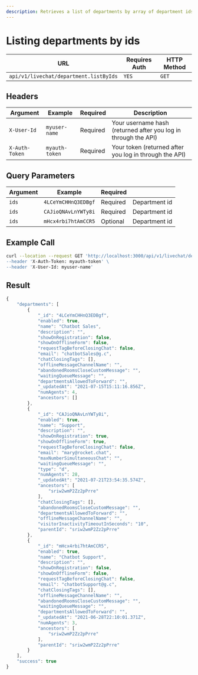 ```yaml
---
description: Retrieves a list of departments by array of department ids
---
```


# Listing departments by ids

| URL                                    | Requires Auth | HTTP Method |
| -------------------------------------- | ------------- | ----------- |
| `api/v1/livechat/department.listByIds` | `YES`         | `GET`       |

## Headers

| Argument       | Example        | Required | Description                                                    |
| -------------- | -------------- | -------- | -------------------------------------------------------------- |
| `X-User-Id`    | `myuser-name`  | Required | Your username hash (returned after you log in through the API) |
| `X-Auth-Token` | `myauth-token` | Required | Your token (returned after you log in through the API)         |

## Query Parameters

| Argument | Example             | Required |               |
| -------- | ------------------- | -------- | ------------- |
| `ids`    | `4LCeYmCHHnQ3EDBgf` | Required | Department id |
| `ids`    | `CAJioQNAvLnYWTy8i` | Required | Department id |
| `ids`    | `mHcx4rbi7htAmCCR5` | Optional | Department id |

## Example Call

```bash
curl --location --request GET 'http://localhost:3000/api/v1/livechat/department.listByIds?ids=4LCeYmCHHnQ3EDBgf&ids=CAJioQNAvLnYWTy8i&ids=mHcx4rbi7htAmCCR5\
--header 'X-Auth-Token: myauth-token' \
--header 'X-User-Id: myuser-name'
```

## Result

```javascript
{
    "departments": [
        {
            "_id": "4LCeYmCHHnQ3EDBgf",
            "enabled": true,
            "name": "Chatbot Sales",
            "description": "",
            "showOnRegistration": false,
            "showOnOfflineForm": false,
            "requestTagBeforeClosingChat": false,
            "email": "chatbotSales@g.c",
            "chatClosingTags": [],
            "offlineMessageChannelName": "",
            "abandonedRoomsCloseCustomMessage": "",
            "waitingQueueMessage": "",
            "departmentsAllowedToForward": "",
            "_updatedAt": "2021-07-15T15:11:16.856Z",
            "numAgents": 4,
            "ancestors": []
        },
        {
            "_id": "CAJioQNAvLnYWTy8i",
            "enabled": true,
            "name": "Support",
            "description": "",
            "showOnRegistration": true,
            "showOnOfflineForm": true,
            "requestTagBeforeClosingChat": false,
            "email": "mary@rocket.chat",
            "maxNumberSimultaneousChat": "",
            "waitingQueueMessage": "",
            "type": "d",
            "numAgents": 28,
            "_updatedAt": "2021-07-21T23:54:35.574Z",
            "ancestors": [
                "sriw2wmP2Zz2pPrre"
            ],
            "chatClosingTags": [],
            "abandonedRoomsCloseCustomMessage": "",
            "departmentsAllowedToForward": "",
            "offlineMessageChannelName": "",
            "visitorInactivityTimeoutInSeconds": "10",
            "parentId": "sriw2wmP2Zz2pPrre"
        },
        {
            "_id": "mHcx4rbi7htAmCCR5",
            "enabled": true,
            "name": "Chatbot Support",
            "description": "",
            "showOnRegistration": false,
            "showOnOfflineForm": false,
            "requestTagBeforeClosingChat": false,
            "email": "chatbotSupport@g.c",
            "chatClosingTags": [],
            "offlineMessageChannelName": "",
            "abandonedRoomsCloseCustomMessage": "",
            "waitingQueueMessage": "",
            "departmentsAllowedToForward": "",
            "_updatedAt": "2021-06-28T22:10:01.371Z",
            "numAgents": 3,
            "ancestors": [
                "sriw2wmP2Zz2pPrre"
            ],
            "parentId": "sriw2wmP2Zz2pPrre"
        }
    ],
    "success": true
}
```
